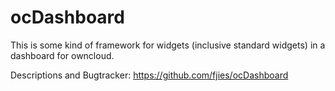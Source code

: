 ocDashboard
===========

This is some kind of framework for widgets (inclusive standard widgets) in a dashboard for owncloud.


Descriptions and Bugtracker: https://github.com/fjies/ocDashboard
